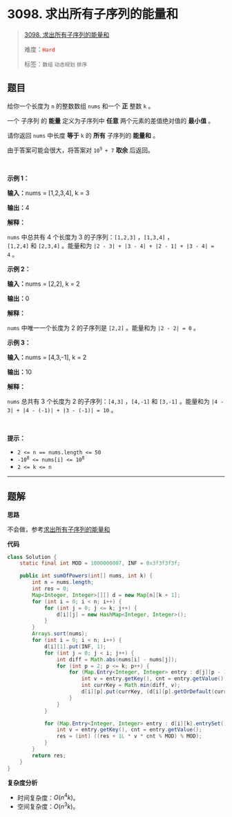 # 3098. 求出所有子序列的能量和

> [3098. 求出所有子序列的能量和](https://leetcode.cn/problems/find-the-sum-of-subsequence-powers/)
>
> 难度：<font color=red>`Hard`</font>
>
> 标签：`数组` `动态规划` `排序`

## 题目

<p>给你一个长度为 <code>n</code>&nbsp;的整数数组&nbsp;<code>nums</code>&nbsp;和一个 <strong>正</strong>&nbsp;整数&nbsp;<code>k</code>&nbsp;。</p>

<p>一个 <span data-keyword="subsequence-array">子序列</span> 的 <strong>能量</strong>&nbsp;定义为子序列中&nbsp;<strong>任意</strong>&nbsp;两个元素的差值绝对值的 <strong>最小值</strong>&nbsp;。</p>

<p>请你返回 <code>nums</code>&nbsp;中长度 <strong>等于</strong>&nbsp;<code>k</code>&nbsp;的 <strong>所有</strong>&nbsp;子序列的 <strong>能量和</strong>&nbsp;。</p>

<p>由于答案可能会很大，将答案对&nbsp;<code>10<sup>9 </sup>+ 7</code>&nbsp;<strong>取余</strong>&nbsp;后返回。</p>

<p>&nbsp;</p>

<p><strong class="example">示例 1：</strong></p>

<div class="example-block">
<p><span class="example-io"><b>输入：</b>nums = [1,2,3,4], k = 3</span></p>

<p><span class="example-io"><b>输出：</b>4</span></p>

<p><strong>解释：</strong></p>

<p><code>nums</code>&nbsp;中总共有 4 个长度为 3 的子序列：<code>[1,2,3]</code>&nbsp;，<code>[1,3,4]</code>&nbsp;，<code>[1,2,4]</code>&nbsp;和&nbsp;<code>[2,3,4]</code>&nbsp;。能量和为 <code>|2 - 3| + |3 - 4| + |2 - 1| + |3 - 4| = 4</code>&nbsp;。</p>
</div>

<p><strong class="example">示例 2：</strong></p>

<div class="example-block">
<p><span class="example-io"><b>输入：</b>nums = [2,2], k = 2</span></p>

<p><span class="example-io"><b>输出：</b>0</span></p>

<p><strong>解释：</strong></p>

<p><code>nums</code>&nbsp;中唯一一个长度为 2 的子序列是&nbsp;<code>[2,2]</code>&nbsp;。能量和为&nbsp;<code>|2 - 2| = 0</code>&nbsp;。</p>
</div>

<p><strong class="example">示例 3：</strong></p>

<div class="example-block">
<p><strong>输入：</strong><span class="example-io">nums = [4,3,-1], k = 2</span></p>

<p><span class="example-io"><b>输出：</b>10</span></p>

<p><strong>解释：</strong></p>

<p><code>nums</code>&nbsp;总共有 3 个长度为 2 的子序列：<code>[4,3]</code>&nbsp;，<code>[4,-1]</code>&nbsp;和&nbsp;<code>[3,-1]</code>&nbsp;。能量和为&nbsp;<code>|4 - 3| + |4 - (-1)| + |3 - (-1)| = 10</code>&nbsp;。</p>
</div>

<p>&nbsp;</p>

<p><strong>提示：</strong></p>

<ul>
	<li><code>2 &lt;= n == nums.length &lt;= 50</code></li>
	<li><code>-10<sup>8</sup> &lt;= nums[i] &lt;= 10<sup>8</sup> </code></li>
	<li><code>2 &lt;= k &lt;= n</code></li>
</ul>


--------------------

## 题解

**思路**

不会做，参考[求出所有子序列的能量和](https://leetcode.cn/problems/find-the-sum-of-subsequence-powers/solutions/2852864/qiu-chu-suo-you-zi-xu-lie-de-neng-liang-y4rjd)

**代码**

```java
class Solution {
    static final int MOD = 1000000007, INF = 0x3f3f3f3f;

    public int sumOfPowers(int[] nums, int k) {
        int n = nums.length;
        int res = 0;
        Map<Integer, Integer>[][] d = new Map[n][k + 1];
        for (int i = 0; i < n; i++) {
            for (int j = 0; j <= k; j++) {
                d[i][j] = new HashMap<Integer, Integer>();
            }
        }
        Arrays.sort(nums);
        for (int i = 0; i < n; i++) {
            d[i][1].put(INF, 1);
            for (int j = 0; j < i; j++) {
                int diff = Math.abs(nums[i] - nums[j]);
                for (int p = 2; p <= k; p++) {
                    for (Map.Entry<Integer, Integer> entry : d[j][p - 1].entrySet()) {
                        int v = entry.getKey(), cnt = entry.getValue();
                        int currKey = Math.min(diff, v);
                        d[i][p].put(currKey, (d[i][p].getOrDefault(currKey, 0) + cnt) % MOD);
                    }
                }
            }

            for (Map.Entry<Integer, Integer> entry : d[i][k].entrySet()) {
                int v = entry.getKey(), cnt = entry.getValue();
                res = (int) ((res + 1L * v * cnt % MOD) % MOD);
            }
        }
        return res;
    }
}
```

**复杂度分析**

- 时间复杂度：$O(n^4k)$。
- 空间复杂度：$O(n^3k)$。
